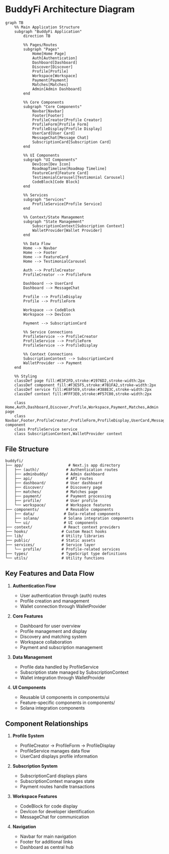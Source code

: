 # BuddyFi Architecture Diagram

```mermaid
graph TB
    %% Main Application Structure
    subgraph "BuddyFi Application"
        direction TB
        
        %% Pages/Routes
        subgraph "Pages"
            Home[Home Page]
            Auth[Authentication]
            Dashboard[Dashboard]
            Discover[Discover]
            Profile[Profile]
            Workspace[Workspace]
            Payment[Payment]
            Matches[Matches]
            Admin[Admin Dashboard]
        end

        %% Core Components
        subgraph "Core Components"
            Navbar[Navbar]
            Footer[Footer]
            ProfileCreator[Profile Creator]
            ProfileForm[Profile Form]
            ProfileDisplay[Profile Display]
            UserCard[User Card]
            MessageChat[Message Chat]
            SubscriptionCard[Subscription Card]
        end

        %% UI Components
        subgraph "UI Components"
            DevIcon[Dev Icon]
            RoadmapTimeline[Roadmap Timeline]
            FeatureCard[Feature Card]
            TestimonialCarousel[Testimonial Carousel]
            CodeBlock[Code Block]
        end

        %% Services
        subgraph "Services"
            ProfileService[Profile Service]
        end

        %% Context/State Management
        subgraph "State Management"
            SubscriptionContext[Subscription Context]
            WalletProvider[Wallet Provider]
        end

        %% Data Flow
        Home --> Navbar
        Home --> Footer
        Home --> FeatureCard
        Home --> TestimonialCarousel
        
        Auth --> ProfileCreator
        ProfileCreator --> ProfileForm
        
        Dashboard --> UserCard
        Dashboard --> MessageChat
        
        Profile --> ProfileDisplay
        Profile --> ProfileForm
        
        Workspace --> CodeBlock
        Workspace --> DevIcon
        
        Payment --> SubscriptionCard
        
        %% Service Connections
        ProfileService --> ProfileCreator
        ProfileService --> ProfileForm
        ProfileService --> ProfileDisplay
        
        %% Context Connections
        SubscriptionContext --> SubscriptionCard
        WalletProvider --> Payment
    end

    %% Styling
    classDef page fill:#E3F2FD,stroke:#1976D2,stroke-width:2px
    classDef component fill:#F3E5F5,stroke:#7B1FA2,stroke-width:2px
    classDef service fill:#E8F5E9,stroke:#388E3C,stroke-width:2px
    classDef context fill:#FFF3E0,stroke:#F57C00,stroke-width:2px
    
    class Home,Auth,Dashboard,Discover,Profile,Workspace,Payment,Matches,Admin page
    class Navbar,Footer,ProfileCreator,ProfileForm,ProfileDisplay,UserCard,MessageChat,SubscriptionCard,DevIcon,RoadmapTimeline,FeatureCard,TestimonialCarousel,CodeBlock component
    class ProfileService service
    class SubscriptionContext,WalletProvider context
```

## File Structure

```
buddyfi/
├── app/                    # Next.js app directory
│   ├── (auth)/            # Authentication routes
│   ├── adminbuddy/        # Admin dashboard
│   ├── api/               # API routes
│   ├── dashboard/         # User dashboard
│   ├── discover/          # Discovery page
│   ├── matches/           # Matches page
│   ├── payment/           # Payment processing
│   ├── profile/           # User profile
│   └── workspace/         # Workspace features
├── components/            # Reusable components
│   ├── data/             # Data-related components
│   ├── solana/           # Solana integration components
│   └── ui/               # UI components
├── context/              # React context providers
├── hooks/               # Custom React hooks
├── lib/                 # Utility libraries
├── public/              # Static assets
├── services/            # Service layer
│   └── profile/         # Profile-related services
├── types/               # TypeScript type definitions
└── utils/               # Utility functions
```

## Key Features and Data Flow

1. **Authentication Flow**
   - User authentication through (auth) routes
   - Profile creation and management
   - Wallet connection through WalletProvider

2. **Core Features**
   - Dashboard for user overview
   - Profile management and display
   - Discovery and matching system
   - Workspace collaboration
   - Payment and subscription management

3. **Data Management**
   - Profile data handled by ProfileService
   - Subscription state managed by SubscriptionContext
   - Wallet integration through WalletProvider

4. **UI Components**
   - Reusable UI components in components/ui
   - Feature-specific components in components/
   - Solana integration components

## Component Relationships

1. **Profile System**
   - ProfileCreator → ProfileForm → ProfileDisplay
   - ProfileService manages data flow
   - UserCard displays profile information

2. **Subscription System**
   - SubscriptionCard displays plans
   - SubscriptionContext manages state
   - Payment routes handle transactions

3. **Workspace Features**
   - CodeBlock for code display
   - DevIcon for developer identification
   - MessageChat for communication

4. **Navigation**
   - Navbar for main navigation
   - Footer for additional links
   - Dashboard as central hub 